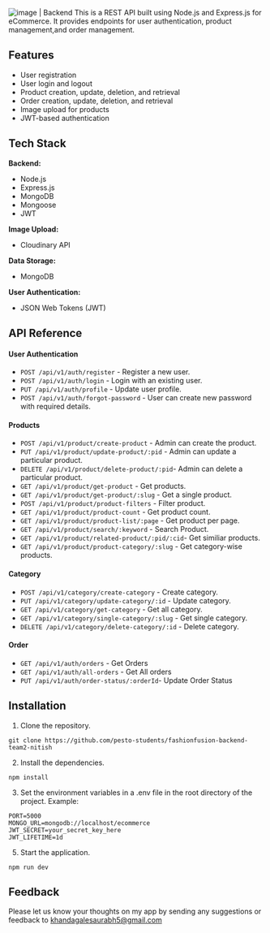 
![image](https://github.com/Khandagale-Saurabh/fashionfusion-frontend-team2-nitish/assets/59130610/fff642da-a5fa-4b66-9f91-c0902d64cda0)   | Backend
This is a REST API built using Node.js and Express.js for eCommerce. It provides endpoints for user authentication, product management,and order management.


## Features

- User registration
- User login and logout
- Product creation, update, deletion, and retrieval
- Order creation, update, deletion, and retrieval
- Image upload for products
- JWT-based authentication

## Tech Stack
**Backend:**
- Node.js
- Express.js
- MongoDB
- Mongoose
- JWT

**Image Upload:** 
- Cloudinary API

**Data Storage:** 
- MongoDB

**User Authentication:**
- JSON Web Tokens (JWT)
## API Reference

#### User Authentication
- `POST /api/v1/auth/register` -              Register a new user.
- `POST /api/v1/auth/login` -                 Login with an existing user.
- `PUT /api/v1/auth/profile` -                Update user profile.
- `POST /api/v1/auth/forgot-password` -        User can create new password with required details.

#### Products
- `POST /api/v1/product/create-product` -           Admin can create the product.
- `PUT /api/v1/product/update-product/:pid` -       Admin can update a particular product.
- `DELETE /api/v1/product/delete-product/:pid`-     Admin can delete a particular product.
- `GET /api/v1/product/get-product` -               Get products.
- `GET /api/v1/product/get-product/:slug` -         Get a single product.
- `POST /api/v1/product/product-filters` -          Filter product.
- `GET /api/v1/product/product-count` -             Get product count.
- `GET /api/v1/product/product-list/:page` -        Get product per page.
- `GET /api/v1/product/search/:keyword` -           Search Product.
- `GET /api/v1/product/related-product/:pid/:cid`-  Get similiar products.
- `GET /api/v1/product/product-category/:slug` -    Get category-wise products.

#### Category 
- `POST /api/v1/category/create-category` -       Create category.
- `PUT /api/v1/category/update-category/:id` -    Update category.
- `GET /api/v1/category/get-category` -           Get all category.
- `GET /api/v1/category/single-category/:slug` -  Get single category.
- `DELETE /api/v1/category/delete-category/:id` - Delete category.

#### Order
- `GET /api/v1/auth/orders` -                 Get Orders
- `GET /api/v1/auth/all-orders` -             Get All orders
- `PUT /api/v1/auth/order-status/:orderId`-   Update Order Status           



## Installation


1. Clone the repository.


```
git clone https://github.com/pesto-students/fashionfusion-backend-team2-nitish
```
2. Install the dependencies.

```
npm install 
```

3. Set the environment variables in a .env file in the root directory of the project. 
Example:
```
PORT=5000
MONGO_URL=mongodb://localhost/ecommerce
JWT_SECRET=your_secret_key_here
JWT_LIFETIME=1d

```

5. Start the application.

```
npm run dev

```
## Feedback

Please let us know your thoughts on my app by sending any suggestions or feedback to  khandagalesaurabh5@gmail.com
